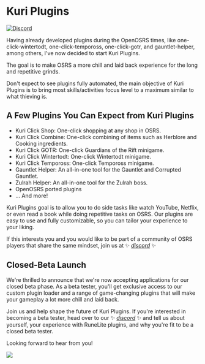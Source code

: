 # Kuri Plugins

[![Discord](https://img.shields.io/discord/1094266705909403749?color=8532cb&label=Join%20Discord&logo=discord&logoColor=white)](https://discord.gg/3bhXYtd8bt)

Having already developed plugins during the OpenOSRS times, like one-click-wintertodt, one-click-tempoross, one-click-gotr, and gauntlet-helper, among others, I've now decided to start Kuri Plugins.

The goal is to make OSRS a more chill and laid back experience for the long and repetitive grinds.

Don't expect to see plugins fully automated, the main objective of Kuri Plugins is to bring most skills/activities focus level to a maximum similar to what thieving is.

## A Few Plugins You Can Expect from Kuri Plugins
- Kuri Click Shop: One-click shopping at any shop in OSRS.
- Kuri Click Combine: One-click combining of items such as Herblore and Cooking ingredients.
- Kuri Click GOTR: One-click Guardians of the Rift minigame.
- Kuri Click Wintertodt: One-click Wintertodt minigame.
- Kuri Click Tempoross: One-click Tempoross minigame.
- Gauntlet Helper: An all-in-one tool for the Gauntlet and Corrupted Gauntlet.
- Zulrah Helper: An all-in-one tool for the Zulrah boss.
- OpenOSRS ported plugins
- ... And more!

Kuri Plugins goal is to allow you to do side tasks like watch YouTube, Netflix, or even read a book while doing repetitive tasks on OSRS. Our plugins are easy to use and fully customizable, so you can tailor your experience to your liking.
  
If this interests you and you would like to be part of a community of OSRS players that share the same mindset, join us at ✨ _[discord](https://discord.gg/3bhXYtd8bt)_ ✨

## Closed-Beta Launch
We're thrilled to announce that we're now accepting applications for our closed beta phase. As a beta tester, you'll get exclusive access to our custom plugin loader and a range of game-changing plugins that will make your gameplay a lot more chill and laid back.

Join us and help shape the future of Kuri Plugins. If you're interested in becoming a beta tester, head over to our ✨ _[discord](https://discord.gg/3bhXYtd8bt)_ ✨ and tell us about yourself, your experience with RuneLite plugins, and why you're fit to be a closed beta tester.

Looking forward to hear from you!

![](https://cdn.discordapp.com/attachments/1096861114068893829/1144592407418114048/K_20DPI.png)
